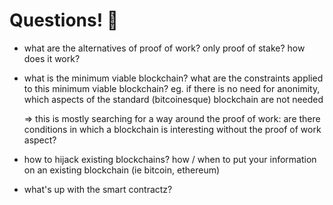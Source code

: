 # Questions! 🎉

- what are the alternatives of proof of work? only proof of stake? how does it work? 

- what is the minimum viable blockchain? what are the constraints applied to this minimum viable blockchain? eg. if there is no need for anonimity, which aspects of the standard (bitcoinesque) blockchain are not needed 

  => this is mostly searching for a way around the proof of work: are there conditions in which a blockchain is interesting without the proof of work aspect?
 
- how to hijack existing blockchains? how / when to put your information on an existing blockchain (ie bitcoin, ethereum)

- what's up with the smart contractz?

